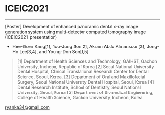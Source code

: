 # ICEIC2021
___

[Poster] Development of enhanced panoramic dental x-ray image generation system using multi-detector computed tomography image (ICEIC2021, presentation)


- Hee-Guen Kang[1], Yoo-Jung Son[2], Akram Abdo Almansoori[3], Jong-Ho Lee[3,4], and Young-Don Son[1,5]

> [1] Department of Health Sciences and Technology, GAIHST, Gachon University, Incheon, Republic of Korea 
> [2] Seoul National University Dental Hospital, Clinical Translational Research Center for Dental Science, Seoul, Korea. 
> [3] Department of Oral and Maxillofacial Surgery, Seoul National University Dental Hospital, Seoul, Korea 
> [4] Dental Research Institute, School of Dentistry, Seoul National University, Seoul, Korea 
> [5] Department of Biomedical Engineering, College of Health Science, Gachon University, Incheon, Korea

ryanka34@gmail.com
